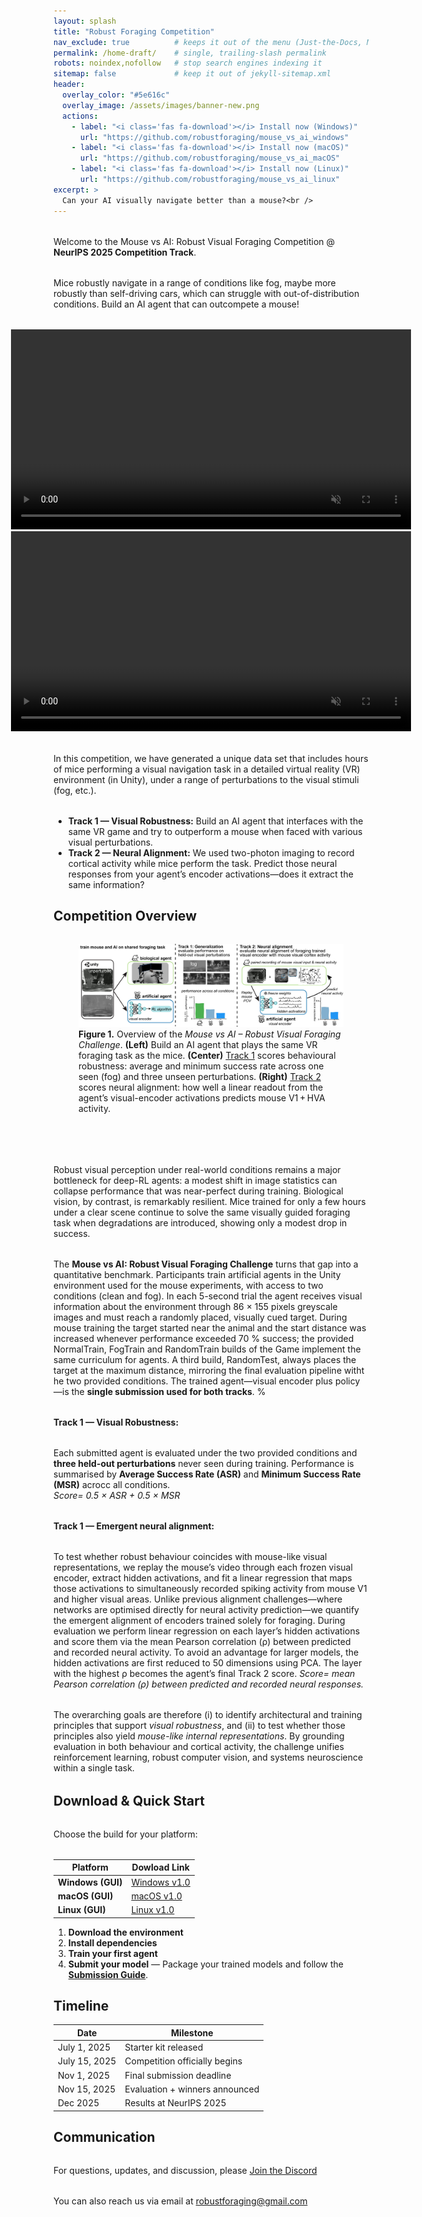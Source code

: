 ```yaml
---
layout: splash
title: "Robust Foraging Competition"
nav_exclude: true          # keeps it out of the menu (Just-the-Docs, Minimal Mistakes, etc.) :contentReference[oaicite:2]{index=2}
permalink: /home-draft/    # single, trailing-slash permalink
robots: noindex,nofollow   # stop search engines indexing it
sitemap: false             # keep it out of jekyll-sitemap.xml
header:
  overlay_color: "#5e616c"
  overlay_image: /assets/images/banner-new.png
  actions:
    - label: "<i class='fas fa-download'></i> Install now (Windows)"
      url: "https://github.com/robustforaging/mouse_vs_ai_windows"
    - label: "<i class='fas fa-download'></i> Install now (macOS)"
      url: "https://github.com/robustforaging/mouse_vs_ai_macOS"
    - label: "<i class='fas fa-download'></i> Install now (Linux)"
      url: "https://github.com/robustforaging/mouse_vs_ai_linux"
excerpt: >
  Can your AI visually navigate better than a mouse?<br />
---
```


<style>
  .full-width-element {
    width: 100vw;
    position: relative;
    left: 50%;
    transform: translateX(-50%); /* Centers the element */
  }

  .page__title {
    color: #222831 !important;
    text-shadow: none !important;
  }

  .page__lead {
    color: #222831 !important;
    text-shadow: none !important;
  }

  .btn--light-outline {
    color: #222831 !important;
    border-color: #222831 !important;
    text-shadow: none !important;
  }

  .btn--light-outline:hover {
    color: #ffffff !important;
    background-color: #222831 !important;
    border-color: #222831 !important;
  }

  /* put this right after your existing styles */
  .competition-diagram,     /* the figure             */
  p {                       /* regular paragraphs     */
    margin-top: 2rem;       /* ↑ space above          */
    margin-bottom: 2rem;    /* ↓ space below          */
  }

  .mt-2 { margin-top: 1rem;  }
  .mt-4 { margin-top: 2rem;  }
  .mb-2 { margin-bottom: 1rem; }
  .mb-4 { margin-bottom: 2rem; }
</style>


Welcome to the Mouse vs AI: Robust Visual Foraging Competition @  **NeurIPS 2025 Competition Track**.

Mice robustly navigate in a range of conditions like fog, maybe more robustly than self-driving cars, which can struggle with out-of-distribution conditions. Build an AI agent that can outcompete a mouse!

<center>
<div class="full-width-element">
<video width="640" height="320" controls="controls" autoplay loop muted>
  <source src="/assets/images/tesla_fog_cut.mp4" type="video/mp4">
  Your browser does not support the video tag.
</video>
<video width="640" height="320" controls="controls" autoplay loop muted> -->
  <source src="/assets/images/example_video_mice_blur.mp4" type="video/mp4"> -->
  <Your browser does not support the video tag. -->
</video>
</div>
</center>

In this competition, we have generated a unique data set that includes hours of mice performing a visual navigation task in a detailed virtual reality (VR) environment (in Unity), under a range of perturbations to the visual stimuli (fog, etc.).
<ul>
  <li><strong>Track 1 — Visual Robustness:</strong>
      Build an AI agent that interfaces with the same VR game and try to
      outperform a mouse when faced with various visual perturbations.</li>

  <li><strong>Track 2 — Neural Alignment:</strong>
      We used two-photon imaging to record cortical activity while mice perform
      the task.  Predict those neural responses from your agent’s encoder
      activations—does it extract the same information?</li>
</ul>
    
##  Competition Overview

<figure class="competition-diagram">
  <img src="/assets/images/Figure_website.jpg"
       alt="Overview of the Mouse-vs-AI competition…">

  <figcaption class="fig-caption">
    <strong>Figure&nbsp;1.</strong> Overview of the <em>Mouse&nbsp;vs&nbsp;AI – Robust Visual Foraging Challenge</em>.
    <strong>(Left)</strong> Build an AI agent that plays the same VR foraging task as the mice.
    <strong>(Center)</strong> <u>Track 1</u> scores behavioural robustness: average and minimum success rate across one seen (fog) and three unseen perturbations.
    <strong>(Right)</strong> <u>Track 2</u> scores neural alignment: how well a linear readout from the agent’s visual-encoder activations predicts mouse V1 + HVA activity.
  </figcaption>
</figure>
<br> 
  

Robust visual perception under real-world conditions remains a major bottleneck for deep-RL agents: a modest shift in image statistics can collapse performance that was near-perfect during training.
Biological vision, by contrast, is remarkably resilient. Mice trained for only a few hours under a clear scene continue to solve the same visually guided foraging task when degradations are introduced, showing only a modest drop in success.

The **Mouse vs AI: Robust Visual Foraging Challenge** turns that gap into a quantitative benchmark. Participants train artificial agents in the Unity environment used for the mouse experiments, with access to two conditions (clean and fog).
In each 5-second trial the agent receives visual information about the environment through 86 × 155 pixels greyscale images and must reach a randomly placed, visually cued target. During mouse training the target started near the animal and the start distance was increased whenever performance exceeded 70 % success; the provided NormalTrain, FogTrain and RandomTrain builds of the Game implement the same curriculum for agents. A third build, RandomTest, always places the target at the maximum distance, mirroring the final evaluation pipeline witht he two provided conditions. The trained agent—visual encoder plus policy—is the **single submission used for both tracks**.
%

#### Track 1 — Visual Robustness:
  Each submitted agent is evaluated under the two provided conditions and **three held-out perturbations** never seen during training. Performance is summarised by **Average Success Rate (ASR)** and **Minimum Success Rate (MSR)** acrocc all conditions.<br> 
   *Score= 0.5 × ASR + 0.5 × MSR*

#### Track 1 — Emergent neural alignment:
To test whether robust behaviour coincides with mouse-like visual representations, we replay the mouse’s video through each frozen visual encoder, extract hidden activations, and fit a linear regression that maps those activations to simultaneously recorded spiking activity from mouse V1 and higher visual areas.
Unlike previous alignment challenges—where networks are optimised directly for neural activity prediction—we quantify the emergent alignment of encoders trained solely for foraging. During evaluation we perform linear regression on each layer’s hidden activations and score them via the mean Pearson correlation (ρ) between predicted and recorded neural activity. To avoid an advantage for larger models, the hidden activations are first reduced to 50 dimensions using PCA. The layer with the highest ρ becomes the agent’s final Track 2 score.
   *Score= mean Pearson correlation (ρ) between predicted and recorded neural responses.* <br> 

The overarching goals are therefore (i) to identify architectural and training principles that support *visual robustness*, and (ii) to test whether those principles also yield *mouse-like internal representations*. By grounding evaluation in both behaviour and cortical activity, the challenge unifies reinforcement learning, robust computer vision, and systems neuroscience within a single task.

## Download & Quick Start
Choose the build for your platform:

| Platform                    | Dowload Link                                                              |
| --------------------------- | --------------------------------------------------------------------------|
| **Windows (GUI)**           | [Windows v1.0](https://github.com/robustforaging/mouse_vs_ai_windows)     |
| **macOS (GUI)**             | [macOS v1.0](https://github.com/robustforaging/mouse_vs_ai_macOS)         |
| **Linux (GUI)**             | [Linux v1.0](https://github.com/robustforaging/mouse_vs_ai_linux)         |


1. **Download the environment**
2. **Install dependencies**
3. **Train your first agent** 
4. **Submit your model** — Package your trained models and follow the **[Submission Guide](submission_guide)**.

##  Timeline

| Date             | Milestone                        |
|------------------|----------------------------------|
| July 1, 2025     | Starter kit released             |
| July 15, 2025    | Competition officially begins    |
| Nov 1, 2025      | Final submission deadline        |
| Nov 15, 2025     | Evaluation + winners announced   |
| Dec 2025         | Results at NeurIPS 2025          |



## Communication

For questions, updates, and discussion, please [Join the Discord](https://discord.gg/7mJPh5QMB7)

You can also reach us via email at [robustforaging@gmail.com](mailto:robustforaging@gmail.com)
